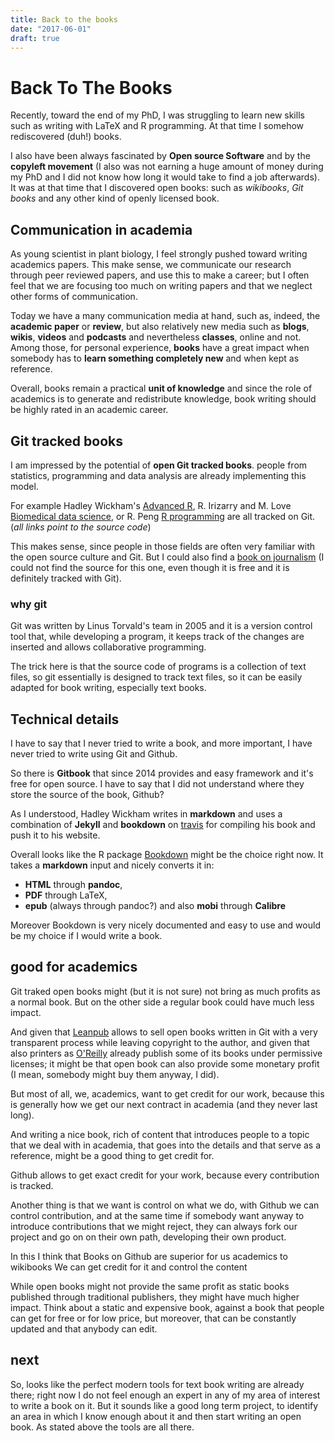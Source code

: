 ```yaml
---
title: Back to the books
date: "2017-06-01"
draft: true
---
```




# Back To The Books

Recently, toward the end of my PhD, I was struggling to learn new
skills such as writing with LaTeX and R programming.
At that time I somehow rediscovered (duh!) books.

I also have been always fascinated by **Open source
Software** and by the **copyleft movement** (I also was not earning a
huge amount of money during my PhD and I did not know how long it would take to
find a job afterwards). It was at that time that I discovered
open books: such as *wikibooks*, *Git books* and any other kind of openly
licensed book.

## Communication in academia

As young scientist in plant biology, I feel strongly pushed toward writing
academics papers. This make sense, we communicate our research through peer
reviewed papers, and use this to make a career; but I often feel that we are
focusing too much on writing papers and that we neglect other forms of
communication.

Today we have a many communication media at hand, such as, indeed, the
**academic paper** or **review**, but also relatively new media such as **blogs**,
**wikis**, **videos** and **podcasts** and nevertheless **classes**, online
and not. Among those, for personal experience, **books** have a great impact when
somebody has to **learn something completely new** and when kept as reference.

Overall, books remain a practical **unit of knowledge** and since the role of
academics is to generate and redistribute knowledge, book writing should be highly
rated in an academic career.

## Git tracked books

I am impressed by the potential of **open Git tracked books**. people from statistics, programming and data analysis are already implementing this model.

For example Hadley Wickham's [Advanced R](https://github.com/hadley/adv-r),
R. Irizarry and M. Love [Biomedical data science](https://github.com/genomicsclass/book),
or R. Peng [R programming](https://github.com/rdpeng/rprogdatascience) are all
tracked on Git. (*all links point to the source code*)

This makes sense, since people in those fields are often very familiar with the
open source culture and Git. But I could also find a [book on journalism](https://www.gitbook.com/book/towcenter/curious-journalist-s-guide-to-data/details)
(I could not find the source for this one, even though it is free and it is
definitely tracked with Git).

### why git

Git was written by Linus Torvald's team in 2005 and it is a version control tool
that, while developing a program, it keeps track of the changes are inserted and
allows collaborative programming.

The trick here is that the source code of programs is a collection of text files,
so git essentially is designed to track text files, so it can be easily adapted
for book writing, especially text books.

## Technical details

I have to say that I never tried to write a book, and more important, I have never
tried to write using Git and Github.

So there is **Gitbook** that since 2014 provides and easy framework and it's free
for open source. I have to say that I did not understand where they store the
source of the book, Github?

As I understood, Hadley Wickham writes in **markdown** and uses a combination of
**Jekyll** and **bookdown** on [travis](https://travis-ci.org/) for compiling his
book and push it to his website.

Overall looks like the R package [Bookdown](https://bookdown.org/yihui/bookdown/)
might be the choice right now. It takes a **markdown** input and nicely converts it in:

- **HTML** through **pandoc**,
- **PDF** through LaTeX,
- **epub** (always through pandoc?) and also **mobi** through **Calibre**

Moreover Bookdown is very nicely documented and easy to use
and would be my choice if I would write a book.

## good for academics

Git traked open books might (but it is not sure) not bring as much profits as a
normal book. But on the other side a regular book could have much less impact.

And given that [Leanpub](https://leanpub.com/) allows to sell open books written in Git
with a very transparent process while leaving copyright to the author, and given that also
printers as [O'Reilly](https://www.oreilly.com/)
already publish some of its books under permissive licenses; it might be that open
book can also provide some monetary profit (I mean, somebody might buy them anyway,
I did).

But most of all, we, academics, want to get credit for our work, because this is
generally how we get our next contract in academia (and they never last long).

And writing a nice book, rich of content that introduces people to a topic that
we deal with in academia, that goes into the details and that serve as a reference,
might be a good thing to get credit for.

Github allows to get exact credit for your work, because every contribution is tracked.

Another thing is that we want is control on what we do, with Github we can control
contribution, and at the same time if somebody want anyway to introduce
contributions that we might reject, they can always fork our project and go on
on their own path, developing their own product.

In this I think that Books on Github are superior for us academics to wikibooks
We can get credit for it and control the content

While open books might not provide the same profit as static books published
through traditional publishers, they might have much higher impact. Think about a static and expensive book, against a book that people can get for free or for low price, but
moreover, that can be constantly updated and that anybody can edit.

## next

So, looks like the perfect modern tools for text book writing are already there;
right now I do not feel enough
an expert in any of my area of interest to write a book on it. But it sounds like
a good long term project, to identify an area in which I know enough about it
and then start writing an open book. As stated above the tools are all there.
